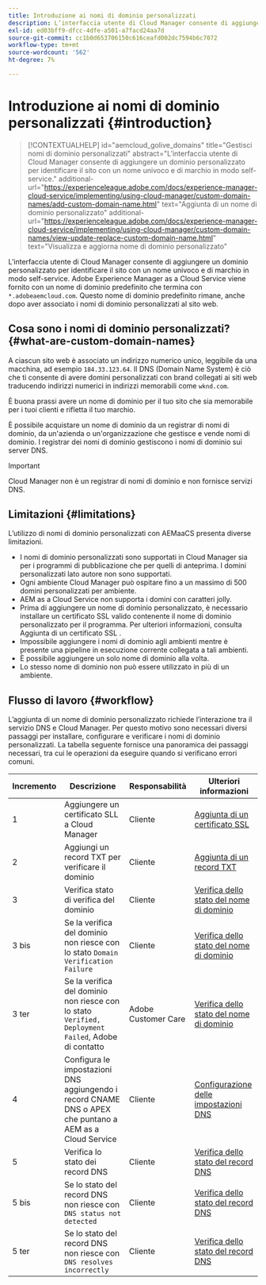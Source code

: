 ```yaml
---
title: Introduzione ai nomi di dominio personalizzati
description: L’interfaccia utente di Cloud Manager consente di aggiungere un dominio personalizzato per identificare il sito con un nome univoco e di marchio in modo self-service.
exl-id: ed03bff9-dfcc-4dfe-a501-a7facd24aa7d
source-git-commit: cc1b0d653706150c616ceafd002dc7594b6c7072
workflow-type: tm+mt
source-wordcount: '562'
ht-degree: 7%

---
```



# Introduzione ai nomi di dominio personalizzati {#introduction}

>[!CONTEXTUALHELP]
>id="aemcloud_golive_domains"
>title="Gestisci nomi di dominio personalizzati"
>abstract="L’interfaccia utente di Cloud Manager consente di aggiungere un dominio personalizzato per identificare il sito con un nome univoco e di marchio in modo self-service."
>additional-url="https://experienceleague.adobe.com/docs/experience-manager-cloud-service/implementing/using-cloud-manager/custom-domain-names/add-custom-domain-name.html" text="Aggiunta di un nome di dominio personalizzato"
>additional-url="https://experienceleague.adobe.com/docs/experience-manager-cloud-service/implementing/using-cloud-manager/custom-domain-names/view-update-replace-custom-domain-name.html" text="Visualizza e aggiorna nome di dominio personalizzato"

L’interfaccia utente di Cloud Manager consente di aggiungere un dominio personalizzato per identificare il sito con un nome univoco e di marchio in modo self-service. Adobe Experience Manager as a Cloud Service viene fornito con un nome di dominio predefinito che termina con `*.adobeaemcloud.com`. Questo nome di dominio predefinito rimane, anche dopo aver associato i nomi di dominio personalizzati al sito web.

## Cosa sono i nomi di dominio personalizzati? {#what-are-custom-domain-names}

A ciascun sito web è associato un indirizzo numerico unico, leggibile da una macchina, ad esempio `184.33.123.64`. Il DNS (Domain Name System) è ciò che ti consente di avere domini personalizzati con brand collegati ai siti web traducendo indirizzi numerici in indirizzi memorabili come `wknd.com`.

È buona prassi avere un nome di dominio per il tuo sito che sia memorabile per i tuoi clienti e rifletta il tuo marchio.

È possibile acquistare un nome di dominio da un registrar di nomi di dominio, da un&#39;azienda o un&#39;organizzazione che gestisce e vende nomi di dominio. I registrar dei nomi di dominio gestiscono i nomi di dominio sui server DNS.

>[!IMPORTANT]
>
>Cloud Manager non è un registrar di nomi di dominio e non fornisce servizi DNS.

## Limitazioni  {#limitations}

L’utilizzo di nomi di dominio personalizzati con AEMaaCS presenta diverse limitazioni.

* I nomi di dominio personalizzati sono supportati in Cloud Manager sia per i programmi di pubblicazione che per quelli di anteprima. I domini personalizzati lato autore non sono supportati.
* Ogni ambiente Cloud Manager può ospitare fino a un massimo di 500 domini personalizzati per ambiente.
* AEM as a Cloud Service non supporta i domini con caratteri jolly.
* Prima di aggiungere un nome di dominio personalizzato, è necessario installare un certificato SSL valido contenente il nome di dominio personalizzato per il programma. Per ulteriori informazioni, consulta Aggiunta di un certificato SSL .
* Impossibile aggiungere i nomi di dominio agli ambienti mentre è presente una pipeline in esecuzione corrente collegata a tali ambienti.
* È possibile aggiungere un solo nome di dominio alla volta.
* Lo stesso nome di dominio non può essere utilizzato in più di un ambiente.

## Flusso di lavoro {#workflow}

L’aggiunta di un nome di dominio personalizzato richiede l’interazione tra il servizio DNS e Cloud Manager. Per questo motivo sono necessari diversi passaggi per installare, configurare e verificare i nomi di dominio personalizzati. La tabella seguente fornisce una panoramica dei passaggi necessari, tra cui le operazioni da eseguire quando si verificano errori comuni.

| Incremento | Descrizione | Responsabilità | Ulteriori informazioni |
|--- |--- |--- |---|
| 1 | Aggiungere un certificato SLL a Cloud Manager | Cliente | [Aggiunta di un certificato SSL](/help/implementing/cloud-manager/managing-ssl-certifications/add-ssl-certificate.md) |
| 2 | Aggiungi un record TXT per verificare il dominio | Cliente | [Aggiunta di un record TXT](/help/implementing/cloud-manager/custom-domain-names/add-text-record.md) |
| 3 | Verifica stato di verifica del dominio | Cliente | [Verifica dello stato del nome di dominio](/help/implementing/cloud-manager/custom-domain-names/check-domain-name-status.md) |
| 3 bis | Se la verifica del dominio non riesce con lo stato `Domain Verification Failure` | Cliente | [Verifica dello stato del nome di dominio](/help/implementing/cloud-manager/custom-domain-names/check-domain-name-status.md) |
| 3 ter | Se la verifica del dominio non riesce con lo stato `Verified, Deployment Failed`, Adobe di contatto | Adobe Customer Care | [Verifica dello stato del nome di dominio](/help/implementing/cloud-manager/custom-domain-names/check-domain-name-status.md) |
| 4 | Configura le impostazioni DNS aggiungendo i record CNAME DNS o APEX che puntano a AEM as a Cloud Service | Cliente | [Configurazione delle impostazioni DNS](/help/implementing/cloud-manager/custom-domain-names/configure-dns-settings.md) |
| 5 | Verifica lo stato dei record DNS | Cliente | [Verifica dello stato del record DNS](/help/implementing/cloud-manager/custom-domain-names/check-dns-record-status.md) |
| 5 bis | Se lo stato del record DNS non riesce con `DNS status not detected` | Cliente | [Verifica dello stato del record DNS](/help/implementing/cloud-manager/custom-domain-names/check-dns-record-status.md) |
| 5 ter | Se lo stato del record DNS non riesce con `DNS resolves incorrectly` | Cliente | [Verifica dello stato del record DNS](/help/implementing/cloud-manager/custom-domain-names/check-dns-record-status.md) |
